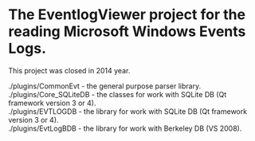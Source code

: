# The EventlogViewer project for the reading Microsoft Windows Events Logs.
This project was closed in 2014 year.

./plugins/CommonEvt - the general purpose parser library.  
./plugins/Core_SQLiteDB - the classes for work with SQLite DB (Qt framework version 3 or 4).  
./plugins/EVTLOGDB - the library for work with SQLite DB (Qt framework version 3 or 4).  
./plugins/EvtLogBDB - the library for work with Berkeley DB (VS 2008).  

